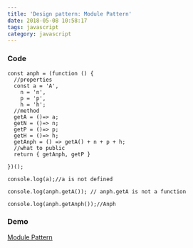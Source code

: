 ```yaml
---
title: 'Design pattern: Module Pattern'
date: 2018-05-08 10:58:17
tags: javascript
category: javascript
---
```

### Code
```JS
const anph = (function () {
  //properties
  const a = 'A', 
    n = 'n',
    p = 'p',
    h = 'h';
  //method
  getA = ()=> a;
  getN = ()=> n;
  getP = ()=> p;
  getH = ()=> h;
  getAnph = () => getA() + n + p + h;
  //what to public
  return { getAnph, getP }

})();

console.log(a);//a is not defined

console.log(anph.getA()); // anph.getA is not a function

console.log(anph.getAnph());//Anph
```
### Demo
[Module Pattern](http://jsbin.com/jaxovomehi/edit?js,console,output)

